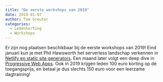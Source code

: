 ```yaml
---
title: "De eerste workshops van 2019"
date: 2019-01-07
author: Tom Greuter
categories: 
  - Ledenkorting
  - Workshops
---
```

Er zijn nog plaatsen beschikbaar bij de eerste workshops van 2019! Eind januari kun je met Phil Hawsworth het serverless landschap verkennen in [Netlify en static site generators](/workshops/workshop-netlify-static-site-generators). Een maand later volgt een deep dive in [Progressive Web Apps](/workshops/progressive-web-apps). Ook in 2019 krijgen leden 100 euro korting op de toegangsprijs, en betaal je dus slechts 150 euro voor een leerzame dagtraining!
